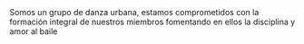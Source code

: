 
<HTML>
<HEAD>
<TITLE>REVOL CREW</TITLE>
</HEAD>
<BODY BACKGROUND="3B7BE9">
Somos un grupo de danza urbana, estamos comprometidos con la formación integral de nuestros miembros fomentando en ellos la disciplina y amor al baile

</BODY>
</HTML>

